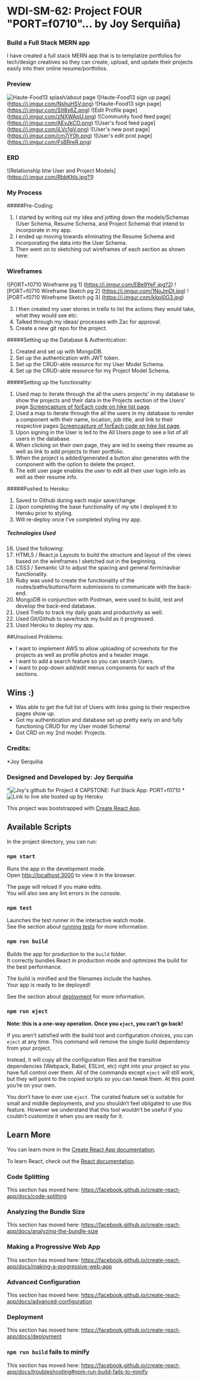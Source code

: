 # WDI-SM-62: Project FOUR "PORT=f0710"... by Joy Serquiña)
### Build a Full Stack MERN app
I have created a full stack MERN app that is to templatize portfolios for tech/design creatives so they can create, upload, and update their projects easily into their online resume/portfolios.



### Preview
![Haute-Food13 splash/about page](https://i.imgur.com/8RTwrml.png)
![Haute-Food13 sign up page] (https://i.imgur.com/NshuHSV.png)
![Haute-Food13 sign  page] (https://i.imgur.com/SIt8y6Z.png)
![Edit Profile page] (https://i.imgur.com/zNXWApU.png)
![Community food feed page] (https://i.imgur.com/AEvJkCO.png)
![User's food feed page] (https://i.imgur.com/iLVc1gV.png)
![User's new post page] (https://i.imgur.com/cm7jY0h.png)
![User's edit post page] (https://i.imgur.com/FsBRreR.png)


### ERD
![Relationship btw User and Project Models] (https://i.imgur.com/RbbKhls.jpg?1)


### My Process
#####Pre-Coding:
1. I started by writing out my idea and jotting down the models/Schemas (User Schema, Resume Schema, and Project Schema) that intend to incorporate in my app. 
2. I ended up moving towards eliminating the Resume Schema and incorporating the data into the User Schema.
3. Then went on to sketching out wireframes of each section as shown here:


### Wireframes
![PORT=f0710 Wireframe pg 1] (https://i.imgur.com/EBe9YeF.jpg?2)
![PORT=f0710 Wireframe Sketch pg 2] (https://i.imgur.com/1NoJmDt.jpg)
![PORT=f0710 Wireframe Sketch pg 3] (https://i.imgur.com/kkpl0G3.jpg)

3. I then created my user stories in trello to list the actions they would take, what they would see etc: 
4. Talked through my ideas/ processes with Zac for approval.
6. Create a new git repo for the project.

#####Setting up the Database & Authentication:
1. Created and set up with MongoDB.
2. Set up the authentication with JWT token.
3. Set up the CRUD-able resource for my User Model Schema.
4. Set up the CRUD-able resource for my Project Model Schema.


#####Setting up the functionality:
1. Used map to iterate through the all the users projects' in my database to show the projects and their data in the Projects section of the Users' page.[Screencapture of forEach code on hike list page](https://i.imgur.com/6WwNmeE.png).
2. Used a map to iterate through the all the users in my database to render a component with their name, location, job title, and link to their respective pages.[Screencapture of forEach code on hike list page](https://i.imgur.com/4N8nhYr.png).
3. Upon signing in the User is led to the All Users page to see a list of all users in the database.
4. When clicking on their own page, they are led to seeing their resume as well as link to add projects to their portfolio.
5. When the project is added/generated a button also generates with the component with the option to delete the project.
6. The edit user page enables the user to edit all their user login info as well as their resume info.

#####Pushed to Heroku:
1. Saved to Github during each major save/change.
2. Upon completing the base functionality of my site I deployed it to Heroku prior to styling.
4. Will re-deploy once I've completed styling my app.

##### Technologies Used
16. Used the following:
17. HTML5 / React.js Layouts to build the structure and layout of the views based on the wireframes I sketched out in the beginning.
18. CSS3 / Semantic UI to adjust the spacing and general form/navbar functionality.
19. Ruby was used to create the functionality of the routes/paths/buttons/form submissions to communicate with the back-end. 
20. MongoDB in conjunction with Postman, were used to build, test and develop the back-end database.
21. Used Trello to track my daily goals and productivity as well.
22. Used Git/Github to save/track my build as it progressed.
23. Used Heroku to deploy my app.


##Unsolved Problems:
* I want to implement AWS to allow uploading of screeshots for the projects as well as profile photos and a header image.
* I want to add a search feature so you can search Users.
* I want to pop-down add/edit menus components for each of the sections.

## Wins :)
* Was able to get the full list of Users with links going to their respective pages show up.
* Got my authentication and database set up pretty early on and fully functioning CRUD for my User model Schema!
* Got CRD on my 2nd model: Projects.

### Credits:
*Joy Serquiña

### Designed and Developed by: Joy Serquiña 
*![Joy's github for Project 4 CAPSTONE: Full Stack App: PORT=f0710](https://github.com/essjay05/WDI-SM-62_P4-Capstone)
*![Link to live site hosted up by Heroku](http://port-f0710.herokuapp.com)




This project was bootstrapped with [Create React App](https://github.com/facebook/create-react-app).

## Available Scripts

In the project directory, you can run:

### `npm start`

Runs the app in the development mode.<br>
Open [http://localhost:3000](http://localhost:3000) to view it in the browser.

The page will reload if you make edits.<br>
You will also see any lint errors in the console.

### `npm test`

Launches the test runner in the interactive watch mode.<br>
See the section about [running tests](https://facebook.github.io/create-react-app/docs/running-tests) for more information.

### `npm run build`

Builds the app for production to the `build` folder.<br>
It correctly bundles React in production mode and optimizes the build for the best performance.

The build is minified and the filenames include the hashes.<br>
Your app is ready to be deployed!

See the section about [deployment](https://facebook.github.io/create-react-app/docs/deployment) for more information.

### `npm run eject`

**Note: this is a one-way operation. Once you `eject`, you can’t go back!**

If you aren’t satisfied with the build tool and configuration choices, you can `eject` at any time. This command will remove the single build dependency from your project.

Instead, it will copy all the configuration files and the transitive dependencies (Webpack, Babel, ESLint, etc) right into your project so you have full control over them. All of the commands except `eject` will still work, but they will point to the copied scripts so you can tweak them. At this point you’re on your own.

You don’t have to ever use `eject`. The curated feature set is suitable for small and middle deployments, and you shouldn’t feel obligated to use this feature. However we understand that this tool wouldn’t be useful if you couldn’t customize it when you are ready for it.

## Learn More

You can learn more in the [Create React App documentation](https://facebook.github.io/create-react-app/docs/getting-started).

To learn React, check out the [React documentation](https://reactjs.org/).

### Code Splitting

This section has moved here: https://facebook.github.io/create-react-app/docs/code-splitting

### Analyzing the Bundle Size

This section has moved here: https://facebook.github.io/create-react-app/docs/analyzing-the-bundle-size

### Making a Progressive Web App

This section has moved here: https://facebook.github.io/create-react-app/docs/making-a-progressive-web-app

### Advanced Configuration

This section has moved here: https://facebook.github.io/create-react-app/docs/advanced-configuration

### Deployment

This section has moved here: https://facebook.github.io/create-react-app/docs/deployment

### `npm run build` fails to minify

This section has moved here: https://facebook.github.io/create-react-app/docs/troubleshooting#npm-run-build-fails-to-minify
